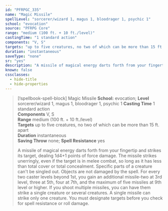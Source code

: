 ```yaml
---
id: "PFRPGC_335"
name: "Magic Missile"
spellLevel: "sorcerer/wizard 1, magus 1, bloodrager 1, psychic 1"
school: "evocation"
source: "PFRPG Core"
range: "medium (100 ft. + 10 ft./level)"
castingTime: "1 standard action"
components: "V, S"
targets: "up to five creatures, no two of which can be more than 15 ft. apart"
duration: "instantaneous"
saveType: "none"
sr: "yes"
description: "A missile of magical energy darts forth from your fingertip and strikes its target, dealing 1d4+1 points of force damage.  The missile strikes unerringly, even if the target is in melee combat, so long as it has less than total cover or total concealment.  Specific parts of a creature can't be singled out. Objects are not damaged by the spell.  For every two caster levels beyond 1st, you gain an additional missile-two at 3rd level, three at 5th, four at 7th, and the maximum of five missiles at 9th level or higher. If you shoot multiple missiles, you can have them strike a single creature or several creatures.  A single missile can strike only one creature. You must designate targets before you check for spell resistance or roll damage."
known: false
cssclasses:
  - hide-title
  - hide-properties
---
```


> [!spellbook-spell-block] Magic Missile
> **School:** evocation; **Level** sorcerer/wizard 1, magus 1, bloodrager 1, psychic 1
> **Casting Time** 1 standard action  
> **Components** V, S  
> **Range** medium (100 ft. + 10 ft./level)  
> **Targets** up to five creatures, no two of which can be more than 15 ft. apart  
> **Duration** instantaneous  
> **Saving Throw** none; **Spell Resistance** yes
> 
> A missile of magical energy darts forth from your fingertip and strikes its target, dealing 1d4+1 points of force damage.  The missile strikes unerringly, even if the target is in melee combat, so long as it has less than total cover or total concealment.  Specific parts of a creature can't be singled out. Objects are not damaged by the spell.  For every two caster levels beyond 1st, you gain an additional missile-two at 3rd level, three at 5th, four at 7th, and the maximum of five missiles at 9th level or higher. If you shoot multiple missiles, you can have them strike a single creature or several creatures.  A single missile can strike only one creature. You must designate targets before you check for spell resistance or roll damage.